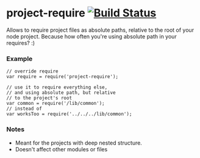 # project-require [![Build Status](https://travis-ci.org/alexindigo/node-project-require.svg?branch=master)](https://travis-ci.org/alexindigo/node-project-require)

Allows to require project files as absolute paths, relative to the root of your node project.
Because how often you're using absolute path in your requires? :)

### Example

```
// override require
var require = require('project-require');

// use it to require everything else,
// and using absolute path, but relative
// to the project's root
var common = require('/lib/common');
// instead of
var worksToo = require('../../../lib/common');
```

### Notes

- Meant for the projects with deep nested structure.
- Doesn't affect other modules or files
